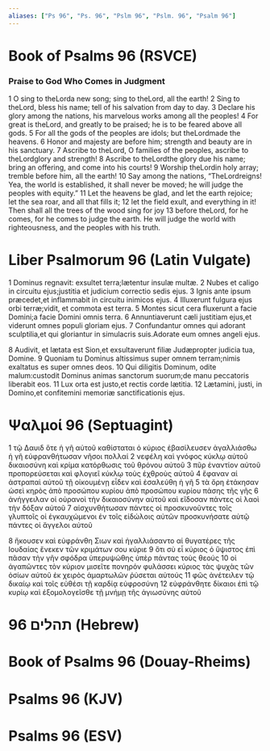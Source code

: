 ```yaml
---
aliases: ["Ps 96", "Ps. 96", "Pslm 96", "Pslm. 96", "Psalm 96"]
---
```



# Book of Psalms 96 (RSVCE)

### Praise to God Who Comes in Judgment
1 O sing to theLorda new song; sing to theLord, all the earth!
2 Sing to theLord, bless his name; tell of his salvation from day to day.
3 Declare his glory among the nations, his marvelous works among all the peoples!
4 For great is theLord, and greatly to be praised; he is to be feared above all gods.
5 For all the gods of the peoples are idols; but theLordmade the heavens.
6 Honor and majesty are before him; strength and beauty are in his sanctuary.
7 Ascribe to theLord, O families of the peoples, ascribe to theLordglory and strength!
8 Ascribe to theLordthe glory due his name; bring an offering, and come into his courts!
9 Worship theLordin holy array; tremble before him, all the earth!
10 Say among the nations, “TheLordreigns! Yea, the world is established, it shall never be moved; he will judge the peoples with equity.”
11 Let the heavens be glad, and let the earth rejoice; let the sea roar, and all that fills it;
12 let the field exult, and everything in it! Then shall all the trees of the wood sing for joy
13 before theLord, for he comes, for he comes to judge the earth. He will judge the world with righteousness, and the peoples with his truth.


# Liber Psalmorum 96 (Latin Vulgate)

1 Dominus regnavit: exsultet terra;lætentur insulæ multæ.
2 Nubes et caligo in circuitu ejus;justitia et judicium correctio sedis ejus.
3 Ignis ante ipsum præcedet,et inflammabit in circuitu inimicos ejus.
4 Illuxerunt fulgura ejus orbi terræ;vidit, et commota est terra.
5 Montes sicut cera fluxerunt a facie Domini;a facie Domini omnis terra.
6 Annuntiaverunt cæli justitiam ejus,et viderunt omnes populi gloriam ejus.
7 Confundantur omnes qui adorant sculptilia,et qui gloriantur in simulacris suis.Adorate eum omnes angeli ejus.

8 Audivit, et lætata est Sion,et exsultaverunt filiæ Judæpropter judicia tua, Domine.
9 Quoniam tu Dominus altissimus super omnem terram;nimis exaltatus es super omnes deos.
10 Qui diligitis Dominum, odite malum:custodit Dominus animas sanctorum suorum;de manu peccatoris liberabit eos.
11 Lux orta est justo,et rectis corde lætitia.
12 Lætamini, justi, in Domino,et confitemini memoriæ sanctificationis ejus.


# Ψαλμοί 96 (Septuagint)

1 τῷ Δαυιδ ὅτε ἡ γῆ αὐτοῦ καθίσταται ὁ κύριος ἐβασίλευσεν ἀγαλλιάσθω ἡ γῆ εὐφρανθήτωσαν νῆσοι πολλαί
2 νεφέλη καὶ γνόφος κύκλῳ αὐτοῦ δικαιοσύνη καὶ κρίμα κατόρθωσις τοῦ θρόνου αὐτοῦ
3 πῦρ ἐναντίον αὐτοῦ προπορεύσεται καὶ φλογιεῖ κύκλῳ τοὺς ἐχθροὺς αὐτοῦ
4 ἔφαναν αἱ ἀστραπαὶ αὐτοῦ τῇ οἰκουμένῃ εἶδεν καὶ ἐσαλεύθη ἡ γῆ
5 τὰ ὄρη ἐτάκησαν ὡσεὶ κηρὸς ἀπὸ προσώπου κυρίου ἀπὸ προσώπου κυρίου πάσης τῆς γῆς
6 ἀνήγγειλαν οἱ οὐρανοὶ τὴν δικαιοσύνην αὐτοῦ καὶ εἴδοσαν πάντες οἱ λαοὶ τὴν δόξαν αὐτοῦ
7 αἰσχυνθήτωσαν πάντες οἱ προσκυνοῦντες τοῖς γλυπτοῖς οἱ ἐγκαυχώμενοι ἐν τοῖς εἰδώλοις αὐτῶν προσκυνήσατε αὐτῷ πάντες οἱ ἄγγελοι αὐτοῦ

8 ἤκουσεν καὶ εὐφράνθη Σιων καὶ ἠγαλλιάσαντο αἱ θυγατέρες τῆς Ιουδαίας ἕνεκεν τῶν κριμάτων σου κύριε
9 ὅτι σὺ εἶ κύριος ὁ ὕψιστος ἐπὶ πᾶσαν τὴν γῆν σφόδρα ὑπερυψώθης ὑπὲρ πάντας τοὺς θεούς
10 οἱ ἀγαπῶντες τὸν κύριον μισεῖτε πονηρόν φυλάσσει κύριος τὰς ψυχὰς τῶν ὁσίων αὐτοῦ ἐκ χειρὸς ἁμαρτωλῶν ῥύσεται αὐτούς
11 φῶς ἀνέτειλεν τῷ δικαίῳ καὶ τοῖς εὐθέσι τῇ καρδίᾳ εὐφροσύνη
12 εὐφράνθητε δίκαιοι ἐπὶ τῷ κυρίῳ καὶ ἐξομολογεῖσθε τῇ μνήμῃ τῆς ἁγιωσύνης αὐτοῦ


# 96 תהלים (Hebrew)


# Book of Psalms 96 (Douay-Rheims)


# Psalms 96 (KJV)


# Psalms 96 (ESV)

